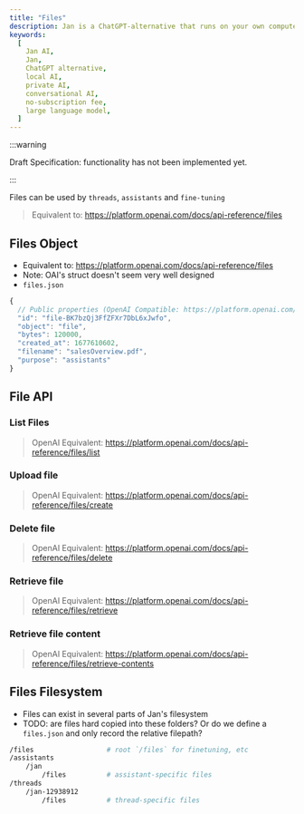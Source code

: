 ```yaml
---
title: "Files"
description: Jan is a ChatGPT-alternative that runs on your own computer, with a local API server.
keywords:
  [
    Jan AI,
    Jan,
    ChatGPT alternative,
    local AI,
    private AI,
    conversational AI,
    no-subscription fee,
    large language model,
  ]
---
```


:::warning

Draft Specification: functionality has not been implemented yet.

:::

Files can be used by `threads`, `assistants` and `fine-tuning`

> Equivalent to: https://platform.openai.com/docs/api-reference/files

## Files Object

- Equivalent to: https://platform.openai.com/docs/api-reference/files
- Note: OAI's struct doesn't seem very well designed
- `files.json`

```js
{
  // Public properties (OpenAI Compatible: https://platform.openai.com/docs/api-reference/files/object)
  "id": "file-BK7bzQj3FfZFXr7DbL6xJwfo",
  "object": "file",
  "bytes": 120000,
  "created_at": 1677610602,
  "filename": "salesOverview.pdf",
  "purpose": "assistants"
}
```

## File API

### List Files

> OpenAI Equivalent: https://platform.openai.com/docs/api-reference/files/list

### Upload file

> OpenAI Equivalent: https://platform.openai.com/docs/api-reference/files/create

### Delete file

> OpenAI Equivalent: https://platform.openai.com/docs/api-reference/files/delete

### Retrieve file

> OpenAI Equivalent: https://platform.openai.com/docs/api-reference/files/retrieve

### Retrieve file content

> OpenAI Equivalent: https://platform.openai.com/docs/api-reference/files/retrieve-contents

## Files Filesystem

- Files can exist in several parts of Jan's filesystem
- TODO: are files hard copied into these folders? Or do we define a `files.json` and only record the relative filepath?

```sh
/files                  # root `/files` for finetuning, etc
/assistants
    /jan
        /files          # assistant-specific files
/threads
    /jan-12938912
        /files          # thread-specific files
```
